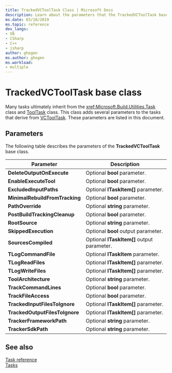 ```yaml
---
title: TrackedVCToolTask Class | Microsoft Docs
description: Learn about the parameters that the TrackedVCToolTask base class adds to the tasks that inherit from it.
ms.date: 03/10/2019
ms.topic: reference
dev_langs:
- VB
- CSharp
- C++
- jsharp
author: ghogen
ms.author: ghogen
ms.workload:
- multiple
---
```

# TrackedVCToolTask base class

Many tasks ultimately inherit from the <xref:Microsoft.Build.Utilities.Task> class and [ToolTask](/dotnet/api/microsoft.build.utilities.tooltask) class. This class adds several parameters to the tasks that derive from [VCToolTask](../msbuild/vctooltask-base-class.md). These parameters are listed in this document.

## Parameters

The following table describes the parameters of the **TrackedVCToolTask** base class.

|Parameter|Description|
|---------------|-----------------|
|**DeleteOutputOnExecute**|Optional **bool** parameter.|
|**EnableExecuteTool**|Optional **bool** parameter.|
|**ExcludedInputPaths**|Optional **ITaskItem[]** parameter.|
|**MinimalRebuildFromTracking**|Optional **bool** parameter.|
|**PathOverride**|Optional **string** parameter.|
|**PostBuildTrackingCleanup**|Optional **bool** parameter.|
|**RootSource**|Optional **string** parameter.|
|**SkippedExecution**|Optional **bool** output parameter.|
|**SourcesCompiled**|Optional **ITaskItem[]** output parameter.|
|**TLogCommandFile**|Optional **ITaskItem** parameter.|
|**TLogReadFiles**|Optional **ITaskItem[]** parameter.|
|**TLogWriteFiles**|Optional **ITaskItem[]** parameter.|
|**ToolArchitecture**|Optional **string** parameter.|
|**TrackCommandLines**|Optional **bool** parameter.|
|**TrackFileAccess**|Optional **bool** parameter.|
|**TrackedInputFilesToIgnore**|Optional **ITaskItem[]** parameter.|
|**TrackedOutputFilesToIgnore**|Optional **ITaskItem[]** parameter.|
|**TrackerFrameworkPath**|Optional **string** parameter.|
|**TrackerSdkPath**|Optional **string** parameter.|

## See also

[Task reference](../msbuild/msbuild-task-reference.md)<br/>
[Tasks](../msbuild/msbuild-tasks.md)
